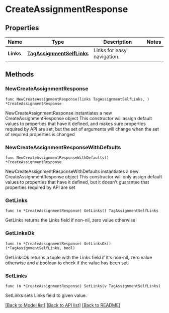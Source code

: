 # CreateAssignmentResponse

## Properties

Name | Type | Description | Notes
------------ | ------------- | ------------- | -------------
**Links** | [**TagAssignmentSelfLinks**](TagAssignmentSelfLinks.md) | Links for easy navigation. | 

## Methods

### NewCreateAssignmentResponse

`func NewCreateAssignmentResponse(links TagAssignmentSelfLinks, ) *CreateAssignmentResponse`

NewCreateAssignmentResponse instantiates a new CreateAssignmentResponse object
This constructor will assign default values to properties that have it defined,
and makes sure properties required by API are set, but the set of arguments
will change when the set of required properties is changed

### NewCreateAssignmentResponseWithDefaults

`func NewCreateAssignmentResponseWithDefaults() *CreateAssignmentResponse`

NewCreateAssignmentResponseWithDefaults instantiates a new CreateAssignmentResponse object
This constructor will only assign default values to properties that have it defined,
but it doesn't guarantee that properties required by API are set

### GetLinks

`func (o *CreateAssignmentResponse) GetLinks() TagAssignmentSelfLinks`

GetLinks returns the Links field if non-nil, zero value otherwise.

### GetLinksOk

`func (o *CreateAssignmentResponse) GetLinksOk() (*TagAssignmentSelfLinks, bool)`

GetLinksOk returns a tuple with the Links field if it's non-nil, zero value otherwise
and a boolean to check if the value has been set.

### SetLinks

`func (o *CreateAssignmentResponse) SetLinks(v TagAssignmentSelfLinks)`

SetLinks sets Links field to given value.



[[Back to Model list]](../README.md#documentation-for-models) [[Back to API list]](../README.md#documentation-for-api-endpoints) [[Back to README]](../README.md)


